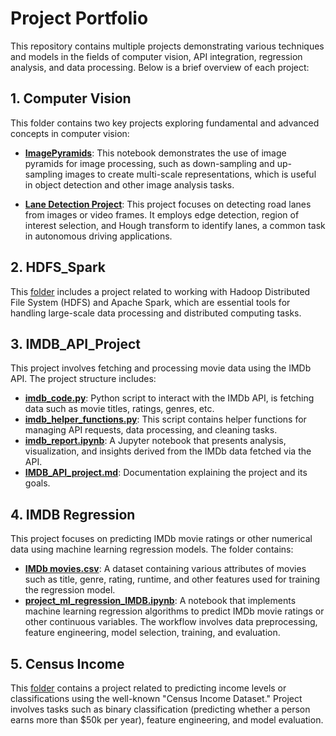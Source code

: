 # Project Portfolio

This repository contains multiple projects demonstrating various techniques and models in the fields of computer vision, API integration, regression analysis, and data processing. Below is a brief overview of each project:

## 1. Computer Vision

This folder contains two key projects exploring fundamental and advanced concepts in computer vision:

- **[ImagePyramids](Computer_Vision/ImagePyramids.ipynb)**: This notebook demonstrates the use of image pyramids for image processing, such as down-sampling and up-sampling images to create multi-scale representations, which is useful in object detection and other image analysis tasks.

- **[Lane Detection Project](Computer_Vision/Lane_Detection_Project.ipynb)**: This project focuses on detecting road lanes from images or video frames. It employs edge detection, region of interest selection, and Hough transform to identify lanes, a common task in autonomous driving applications.

## 2. HDFS_Spark

This [folder](HDFS_Spark) includes a project related to working with Hadoop Distributed File System (HDFS) and Apache Spark, which are essential tools for handling large-scale data processing and distributed computing tasks.

## 3. IMDB_API_Project

This project involves fetching and processing movie data using the IMDb API. The project structure includes:

- **[imdb_code.py](IMDB_API_project/imdb_code.py)**: Python script to interact with the IMDb API, is fetching data such as movie titles, ratings, genres, etc.
- **[imdb_helper_functions.py](IMDB_API_project/imdb_helper_functions.py)**: This script contains helper functions for managing API requests, data processing, and cleaning tasks.
- **[imdb_report.ipynb](IMDB_API_project/imdb_report.ipynb)**: A Jupyter notebook that presents analysis, visualization, and insights derived from the IMDb data fetched via the API.
- **[IMDB_API_project.md](IMDB_API_project/IMDB_API_project.md)**: Documentation explaining the project and its goals.

## 4. IMDB Regression

This project focuses on predicting IMDb movie ratings or other numerical data using machine learning regression models. The folder contains:

- **[IMDb movies.csv](IMDB_regression/IMDb_movies.csv)**: A dataset containing various attributes of movies such as title, genre, rating, runtime, and other features used for training the regression model.
- **[project_ml_regression_IMDB.ipynb](IMDB_regression/project_ml_regression_IMDB.ipynb)**: A notebook that implements machine learning regression algorithms to predict IMDb movie ratings or other continuous variables. The workflow involves data preprocessing, feature engineering, model selection, training, and evaluation.

## 5. Census Income

This [folder](census_income) contains a project related to predicting income levels or classifications using the well-known "Census Income Dataset." Project involves tasks such as binary classification (predicting whether a person earns more than $50k per year), feature engineering, and model evaluation.

